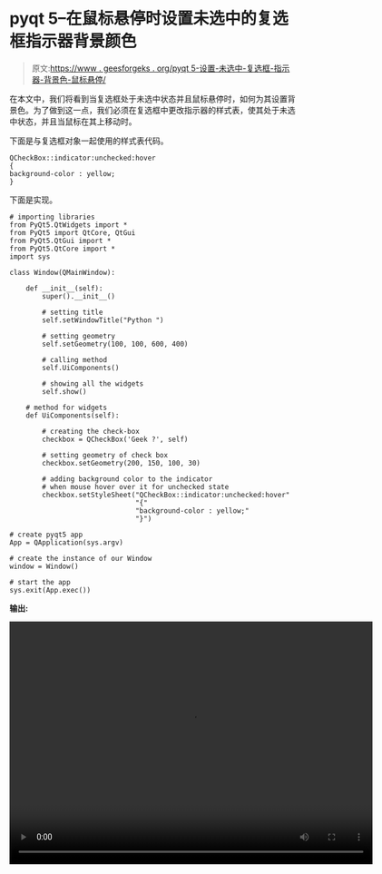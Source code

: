 # pyqt 5–在鼠标悬停时设置未选中的复选框指示器背景颜色

> 原文:[https://www . geesforgeks . org/pyqt 5-设置-未选中-复选框-指示器-背景色-鼠标悬停/](https://www.geeksforgeeks.org/pyqt5-setting-unchecked-checkbox-indicator-background-color-on-mouse-hover/)

在本文中，我们将看到当复选框处于未选中状态并且鼠标悬停时，如何为其设置背景色。为了做到这一点，我们必须在复选框中更改指示器的样式表，使其处于未选中状态，并且当鼠标在其上移动时。

下面是与复选框对象一起使用的样式表代码。

```
QCheckBox::indicator:unchecked:hover
{
background-color : yellow;
}

```

下面是实现。

```
# importing libraries
from PyQt5.QtWidgets import * 
from PyQt5 import QtCore, QtGui
from PyQt5.QtGui import * 
from PyQt5.QtCore import * 
import sys

class Window(QMainWindow):

    def __init__(self):
        super().__init__()

        # setting title
        self.setWindowTitle("Python ")

        # setting geometry
        self.setGeometry(100, 100, 600, 400)

        # calling method
        self.UiComponents()

        # showing all the widgets
        self.show()

    # method for widgets
    def UiComponents(self):

        # creating the check-box
        checkbox = QCheckBox('Geek ?', self)

        # setting geometry of check box
        checkbox.setGeometry(200, 150, 100, 30)

        # adding background color to the indicator
        # when mouse hover over it for unchecked state
        checkbox.setStyleSheet("QCheckBox::indicator:unchecked:hover"
                               "{"
                               "background-color : yellow;"
                               "}")

# create pyqt5 app
App = QApplication(sys.argv)

# create the instance of our Window
window = Window()

# start the app
sys.exit(App.exec())
```

**输出:**

<video class="wp-video-shortcode" id="video-392021-1" width="640" height="428" preload="metadata" controls=""><source type="video/mp4" src="https://media.geeksforgeeks.org/wp-content/uploads/20200329163358/Python-29-03-2020-16_13_38.mp4?_=1">[https://media.geeksforgeeks.org/wp-content/uploads/20200329163358/Python-29-03-2020-16_13_38.mp4](https://media.geeksforgeeks.org/wp-content/uploads/20200329163358/Python-29-03-2020-16_13_38.mp4)</video>